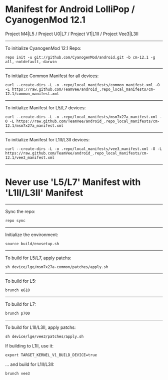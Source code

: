 Manifest for Android LolliPop / CyanogenMod 12.1
====================================
Project M4|L5 / Project U0|L7 / Project V1|L1II / Project Vee3|L3II

---

To initialize CyanogenMod 12.1 Repo:

    repo init -u git://github.com/CyanogenMod/android.git -b cm-12.1 -g all,-notdefault,-darwin

---

To initialize Common Manifest for all devices:

    curl --create-dirs -L -o .repo/local_manifests/common_manifest.xml -O -L https://raw.github.com/TeamVee/android_.repo_local_manifests/cm-12.1/common_manifest.xml

---

To initialize Manifest for L5/L7 devices:

    curl --create-dirs -L -o .repo/local_manifests/msm7x27a_manifest.xml -O -L https://raw.github.com/TeamVee/android_.repo_local_manifests/cm-12.1/msm7x27a_manifest.xml

---

To initialize Manifest for L1II/L3II devices:

    curl --create-dirs -L -o .repo/local_manifests/vee3_manifest.xml -O -L https://raw.github.com/TeamVee/android_.repo_local_manifests/cm-12.1/vee3_manifest.xml

---

# Never use 'L5/L7' Manifest with 'L1II/L3II' Manifest

---

Sync the repo:

    repo sync

---

Initialize the environment:

    source build/envsetup.sh

---

To build for L5/L7, apply patchs:

    sh device/lge/msm7x27a-common/patches/apply.sh

---

To build for L5:

    brunch e610

---

To build for L7:

    brunch p700

---

To build for L1II/L3II, apply patchs:

    sh device/lge/vee3/patches/apply.sh

If building to L1II, use it:

    export TARGET_KERNEL_V1_BUILD_DEVICE=true

... and build for L1II/L3II:

    brunch vee3
